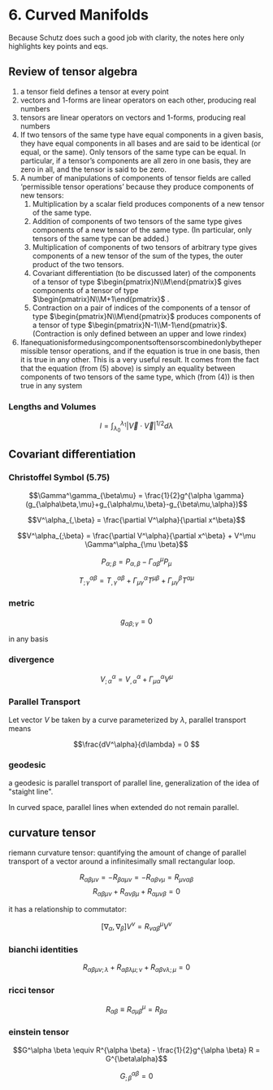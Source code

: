 # 6. Curved Manifolds

Because Schutz does such a good job with clarity, the notes here only highlights key points and eqs. 

## Review of tensor algebra

1. a tensor field defines a tensor at every point
2. vectors and 1-forms are linear operators on each other, producing real numbers
3. tensors are linear operators on vectors and 1-forms, producing real numbers
4. If two tensors of the same type have equal components in a given basis, they have
equal components in all bases and are said to be identical (or equal, or the same). Only tensors of the same type can be equal. In particular, if a tensor’s components are all zero in one basis, they are zero in all, and the tensor is said to be zero.
5. A number of manipulations of components of tensor fields are called ‘permissible tensor operations’ because they produce components of new tensors:
    1. Multiplication by a scalar field produces components of a new tensor of the same type.
    2. Addition of components of two tensors of the same type gives components of a new tensor of the same type. (In particular, only tensors of the same type can be added.)
    3. Multiplication of components of two tensors of arbitrary type gives components of a new tensor of the sum of the types, the outer product of the two tensors.
    4. Covariant differentiation (to be discussed later) of the components of a tensor of type $\begin{pmatrix}N\\M\end{pmatrix}$ gives components of a tensor of type $\begin{pmatrix}N\\M+1\end{pmatrix}$ .
    5. Contraction on a pair of indices of the components of a tensor of type $\begin{pmatrix}N\\M\end{pmatrix}$ produces components of a tensor of type $\begin{pmatrix}N-1\\M-1\end{pmatrix}$. (Contraction is only defined between an upper and lowe rindex)
6. Ifanequationisformedusingcomponentsoftensorscombinedonlybythepermissible tensor operations, and if the equation is true in one basis, then it is true in any other. This is a very useful result. It comes from the fact that the equation (from (5) above) is simply an equality between components of two tensors of the same type, which (from (4)) is then true in any system

### Lengths and Volumes

$$l = \int_{\lambda_0}^{\lambda_1}|\vec{V} \cdot \vec{V}|^{1/2} d\lambda$$


## Covariant differentiation

### Christoffel Symbol (5.75)

$$\Gamma^\gamma_{\beta\mu} = \frac{1}{2}g^{\alpha \gamma}(g_{\alpha\beta,\mu}+g_{\alpha\mu,\beta}-g_{\beta\mu,\alpha})$$

$$V^\alpha_{,\beta} = \frac{\partial V^\alpha}{\partial x^\beta}$$

$$V^\alpha_{;\beta} = \frac{\partial V^\alpha}{\partial x^\beta} + V^\mu \Gamma^\alpha_{\mu \beta}$$

$$P_{\alpha;\beta} = P_{\alpha,\beta} - \Gamma^\mu_{\alpha \beta} P_\mu$$

$$T^{\alpha \beta}_{;\gamma} = T^{\alpha\beta}_{,\gamma} + \Gamma^\alpha_{\mu \gamma}T^{\mu \beta} + \Gamma^\beta_{\mu \gamma}T^{\alpha \mu}$$

### metric

$$g_{\alpha \beta;\gamma} = 0 $$

in any basis

### divergence

$$V^\alpha_{;\alpha} = V^\alpha_{,\alpha} + \Gamma^\alpha_{\mu\alpha} V^\mu$$

### Parallel Transport

Let vector $V$ be taken by a curve parameterized by $\lambda$, parallel transport means

$$\frac{dV^\alpha}{d\lambda} = 0 $$

### geodesic

a geodesic is parallel transport of parallel line, generalization of the idea of "staight line".

In curved space, parallel lines when extended do not remain parallel.

## curvature tensor

riemann curvature tensor: quantifying the amount of change of parallel transport of a vector around a infinitesimally small rectangular loop.

$$R_{\alpha \beta \mu \nu} = -R_{\beta \alpha \mu \nu} = -R_{\alpha \beta \nu \mu} = R_{\mu \nu \alpha \beta}$$
$$R_{\alpha \beta \mu \nu} + R_{\alpha \nu \beta \mu} + R_{\alpha \mu \nu \beta} = 0$$

it has a relationship to commutator:

$$[\nabla_{\alpha}, \nabla_{\beta}] V^{\nu} = R^{\mu}_{\nu \alpha\beta} V^{\nu}
$$


### bianchi identities

$$R_{\alpha\beta\mu\nu;\lambda} + R_{\alpha\beta\lambda\mu;\nu} + R_{\alpha\beta\nu\lambda;\mu} = 0
$$

### ricci tensor

$$R_{\alpha \beta} \equiv R^\mu_{\sigma \mu \beta} = R_{\beta\alpha}$$

### einstein tensor

$$G^\alpha \beta \equiv R^{\alpha \beta} - \frac{1}{2}g^{\alpha \beta} R = G^{\beta\alpha}$$

$$G^{\alpha \beta}_{;\beta} = 0$$

